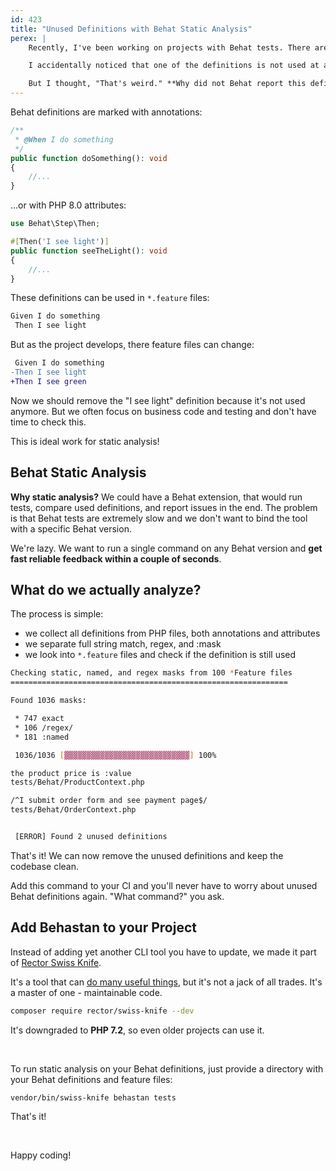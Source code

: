 ```yaml
---
id: 423
title: "Unused Definitions with Behat Static Analysis"
perex: |
    Recently, I've been working on projects with Behat tests. There are hundreds of definitions that can be used in feature file scenarios.

    I accidentally noticed that one of the definitions is not used at all and could be removed. This would result in less code to maintain, less code to read, and less code to upgrade.

    But I thought, "That's weird." **Why did not Behat report this definition** in our CI? Oh, because there is no Behat static analysis report out of the box. Let's fix that.
---
```


Behat definitions are marked with annotations:

```php
/**
 * @When I do something
 */
public function doSomething(): void
{
    //...
}
```

...or with PHP 8.0 attributes:

```php
use Behat\Step\Then;

#[Then('I see light')]
public function seeTheLight(): void
{
    //...
}
```

These definitions can be used in `*.feature` files:

```bash
Given I do something
 Then I see light
```

But as the project develops, there feature files can change:


```diff
 Given I do something
-Then I see light
+Then I see green
```

Now we should remove the "I see light" definition because it's not used anymore. But we often focus on business code and testing and don't have time to check this.

This is ideal work for static analysis!

## Behat Static Analysis

**Why static analysis?** We could have a Behat extension, that would run tests, compare used definitions, and report issues in the end. The problem is that Behat tests are extremely slow and we don't want to bind the tool with a specific Behat version.

We're lazy. We want to run a single command on any Behat version and **get fast reliable feedback within a couple of seconds**.

## What do we actually analyze?

The process is simple:

* we collect all definitions from PHP files, both annotations and attributes
* we separate full string match, regex, and :mask
* we look into `*.feature` files and check if the definition is still used

```bash
Checking static, named, and regex masks from 100 *Feature files
==============================================================

Found 1036 masks:

 * 747 exact
 * 106 /regex/
 * 181 :named

 1036/1036 [▓▓▓▓▓▓▓▓▓▓▓▓▓▓▓▓▓▓▓▓▓▓▓▓▓▓▓▓] 100%

the product price is :value
tests/Behat/ProductContext.php

/^I submit order form and see payment page$/
tests/Behat/OrderContext.php


 [ERROR] Found 2 unused definitions
```


That's it! We can now remove the unused definitions and keep the codebase clean.

Add this command to your CI and you'll never have to worry about unused Behat definitions again. "What command?" you ask.

## Add Behastan to your Project

Instead of adding yet another CLI tool you have to update, we made it part of [Rector Swiss Knife](https://github.com/rectorphp/swiss-knife/).

It's a tool that can [do many useful things](/blog/cool-features-of-swiss-knife), but it's not a jack of all trades. It's a master of one - maintainable code.

```bash
composer require rector/swiss-knife --dev
```

It's downgraded to **PHP 7.2**, so even older projects can use it.

<br>

To run static analysis on your Behat definitions, just provide a directory with your Behat definitions and feature files:

```bash
vendor/bin/swiss-knife behastan tests
```

That's it!

<br>

Happy coding!
